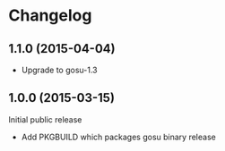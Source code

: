 # Changelog

## 1.1.0 (2015-04-04)

- Upgrade to gosu-1.3

## 1.0.0 (2015-03-15)

Initial public release

- Add PKGBUILD which packages gosu binary release

